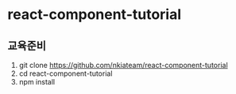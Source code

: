 # react-component-tutorial

## 교육준비
1. git clone https://github.com/nkiateam/react-component-tutorial
2. cd react-component-tutorial
3. npm install

